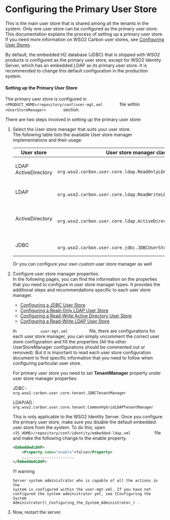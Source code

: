 # Configuring the Primary User Store

This is the main user store that is shared among all the tenants in the
system. Only one user store can be configured as the primary user store.
This documentation explains the process of setting up a primary user
store. If you need more information on WSO2 Carbon user stores, see
[Configuring User Stores](_Configuring_User_Stores_) .

By default, the embedded H2 database (JDBC) that is shipped with WSO2
products is configured as the primary user store, except for WSO2
Identity Server, which has an embedded LDAP as its primary user store.
It is recommended to change this default configuration in the production
system.

#### Setting up the Primary User Store

The primary user store is configured in
`         <PRODUCT_HOME>/repository/conf/user-mgt.xml        ` file
within `         <UserStoreManager>        ` section.

There are two steps involved in setting up the primary user store:

1.  Select the User store manager that suits your user store.  
    The following table lists the available User store manager
    implementations and their usage:

    <table>
    <colgroup>
    <col style="width: 10%" />
    <col style="width: 40%" />
    <col style="width: 48%" />
    </colgroup>
    <thead>
    <tr class="header">
    <th>User store</th>
    <th>User store manager class</th>
    <th>Description</th>
    </tr>
    </thead>
    <tbody>
    <tr class="odd">
    <td><p>LDAP ActiveDirectory</p></td>
    <td><code>               org.wso2.carbon.user.core.ldap.ReadOnlyLDAPUserStoreManager              </code></td>
    <td>Used to do read-only operations for external LDAP or ActiveDirectory user stores.</td>
    </tr>
    <tr class="even">
    <td>LDAP</td>
    <td><code>               org.wso2.carbon.user.core.ldap.ReadWriteLDAPUserStoreManager              </code></td>
    <td>Used for external LDAP user stores to do both read and write operations.This is the default primary user store configuration in user-mgt.xml file for WSO2 Identity Server.</td>
    </tr>
    <tr class="odd">
    <td>ActiveDirectory</td>
    <td><code>               org.wso2.carbon.user.core.ldap.ActiveDirectoryUserStoreManager              </code></td>
    <td>Used to configure an Active Directory Domain Service (AD DS) or Active Directory Lightweight Directory Service (AD LDS). This can be used only for read/write operations. If you need to use AD as read-only, you must use <code>               org.wso2.carbon.user.core.ldap.ReadOnlyLDAPUserStoreManager.              </code></td>
    </tr>
    <tr class="even">
    <td>JDBC</td>
    <td><code>               org.wso2.carbon.user.core.jdbc.JDBCUserStoreManager              </code></td>
    <td>Used for JDBC user stores. This is the default primary user store configuration in user-mgt.xml file for all WSO2 Servers, except WSO2 Identity Server.</td>
    </tr>
    </tbody>
    </table>

    Or you can configure your own custom user store manager as well

2.  Configure user store manager properties.  
    In the following pages, you can find the information on the
    properties that you need to configure in user store manager types.
    It provides the additional steps and recommendations specific to
    each user store manager.  

    -   [Configuring a JDBC User Store](_Configuring_a_JDBC_User_Store_)
    -   [Configuring a Read-Only LDAP User
        Store](_Configuring_a_Read-only_LDAP_User_Store_)
    -   [Configuring a Read-Write Active Directory User
        Store](_Configuring_a_Read-write_Active_Directory_User_Store_)
    -   [Configuring a Read-Write LDAP User
        Store](_Configuring_a_Read-write_LDAP_User_Store_)

    In `           user-mgt.xml          ` file, there are
    configurations for each user store manager, you can simply uncomment
    the correct user store configuration and fill the properties (All
    the other UserStoreManager configurations should be commented out or
    removed). But it is important to read each user store configuration
    document to find specific information that you need to follow when
    configuring particular user store.

    For primary user store you need to set **TenantManager** property
    under user store manager properties:

    JDBC :
    `            org.wso2.carbon.user.core.tenant.JDBCTenantManager           `

    LDAP/AD :
    `            org.wso2.carbon.user.core.tenant.CommonHybridLDAPTenantManager           `

    This is only applicable to the WSO2 Identity Server. Once you
    configure the primary user store, make sure you disable the default
    embedded user store from the system. To do this, open
    `            <IS_HOME>/repository/conf/identity/embedded-ldap.xml           `
    file and make the following change to the enable property.

    ``` xml
    <EmbeddedLDAP>
        <Property name="enable">false</Property>
        .......................
    </EmbeddedLDAP>
    ```

    !!! warning
    
        Server system administrator who is capable of all the actions in the
        system is configured within the user-mgt.xml. If you have not
        configured the system administrator yet, see [Configuring the System
        Administrator](_Configuring_the_System_Administrator_) .
    

3.  Now, restart the server.
